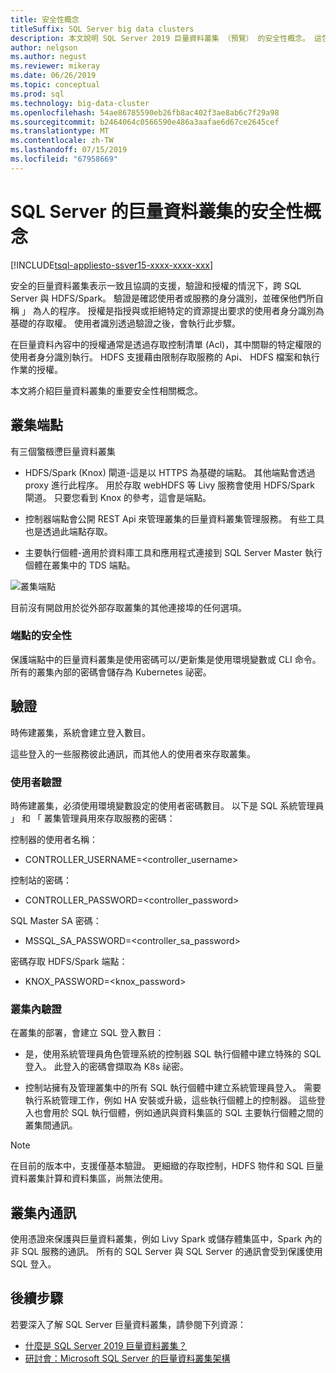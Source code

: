 ```yaml
---
title: 安全性概念
titleSuffix: SQL Server big data clusters
description: 本文說明 SQL Server 2019 巨量資料叢集 （預覽） 的安全性概念。 這包括描述叢集端點和叢集驗證。
author: nelgson
ms.author: negust
ms.reviewer: mikeray
ms.date: 06/26/2019
ms.topic: conceptual
ms.prod: sql
ms.technology: big-data-cluster
ms.openlocfilehash: 54ae86785590eb26fb8ac402f3ae8ab6c7f29a98
ms.sourcegitcommit: b2464064c0566590e486a3aafae6d67ce2645cef
ms.translationtype: MT
ms.contentlocale: zh-TW
ms.lasthandoff: 07/15/2019
ms.locfileid: "67958669"
---
```

# <a name="security-concepts-for-sql-server-big-data-clusters"></a>SQL Server 的巨量資料叢集的安全性概念

[!INCLUDE[tsql-appliesto-ssver15-xxxx-xxxx-xxx](../includes/tsql-appliesto-ssver15-xxxx-xxxx-xxx.md)]

安全的巨量資料叢集表示一致且協調的支援，驗證和授權的情況下，跨 SQL Server 與 HDFS/Spark。 驗證是確認使用者或服務的身分識別，並確保他們所自稱 」 為人的程序。 授權是指授與或拒絕特定的資源提出要求的使用者身分識別為基礎的存取權。 使用者識別透過驗證之後，會執行此步驟。

在巨量資料內容中的授權通常是透過存取控制清單 (Acl)，其中關聯的特定權限的使用者身分識別執行。 HDFS 支援藉由限制存取服務的 Api、 HDFS 檔案和執行作業的授權。

本文將介紹巨量資料叢集的重要安全性相關概念。

## <a name="cluster-endpoints"></a>叢集端點

有三個蟼檓懘巨量資料叢集

* HDFS/Spark (Knox) 閘道-這是以 HTTPS 為基礎的端點。 其他端點會透過 proxy 進行此程序。 用於存取 webHDFS 等 Livy 服務會使用 HDFS/Spark 閘道。 只要您看到 Knox 的參考，這會是端點。

* 控制器端點會公開 REST Api 來管理叢集的巨量資料叢集管理服務。 有些工具也是透過此端點存取。

* 主要執行個體-適用於資料庫工具和應用程式連接到 SQL Server Master 執行個體在叢集中的 TDS 端點。

![叢集端點](media/concept-security/cluster_endpoints.png)

目前沒有開啟用於從外部存取叢集的其他連接埠的任何選項。

### <a name="how-endpoints-are-secured"></a>端點的安全性

保護端點中的巨量資料叢集是使用密碼可以/更新集是使用環境變數或 CLI 命令。 所有的叢集內部的密碼會儲存為 Kubernetes 祕密。  

## <a name="authentication"></a>驗證

時佈建叢集，系統會建立登入數目。

這些登入的一些服務彼此通訊，而其他人的使用者來存取叢集。

### <a name="end-user-authentication"></a>使用者驗證
時佈建叢集，必須使用環境變數設定的使用者密碼數目。 以下是 SQL 系統管理員 」 和 「 叢集管理員用來存取服務的密碼：

控制器的使用者名稱：
 + CONTROLLER_USERNAME=<controller_username>

控制站的密碼：  
 + CONTROLLER_PASSWORD=<controller_password>

SQL Master SA 密碼： 
 + MSSQL_SA_PASSWORD=<controller_sa_password>

密碼存取 HDFS/Spark 端點：
 + KNOX_PASSWORD=<knox_password>

### <a name="intra-cluster-authentication"></a>叢集內驗證

在叢集的部署，會建立 SQL 登入數目：

* 是，使用系統管理員角色管理系統的控制器 SQL 執行個體中建立特殊的 SQL 登入。 此登入的密碼會擷取為 K8s 祕密。

* 控制站擁有及管理叢集中的所有 SQL 執行個體中建立系統管理員登入。 需要執行系統管理工作，例如 HA 安裝或升級，這些執行個體上的控制器。 這些登入也會用於 SQL 執行個體，例如通訊與資料集區的 SQL 主要執行個體之間的叢集間通訊。

> [!NOTE]
> 在目前的版本中，支援僅基本驗證。 更細緻的存取控制，HDFS 物件和 SQL 巨量資料叢集計算和資料集區，尚無法使用。

## <a name="intra-cluster-communication"></a>叢集內通訊

使用憑證來保護與巨量資料叢集，例如 Livy Spark 或儲存體集區中，Spark 內的非 SQL 服務的通訊。 所有的 SQL Server 與 SQL Server 的通訊會受到保護使用 SQL 登入。

## <a name="next-steps"></a>後續步驟

若要深入了解 SQL Server 巨量資料叢集，請參閱下列資源：

- [什麼是 SQL Server 2019 巨量資料叢集？](big-data-cluster-overview.md)
- [研討會：Microsoft SQL Server 的巨量資料叢集架構](https://github.com/Microsoft/sqlworkshops/tree/master/sqlserver2019bigdataclusters)
